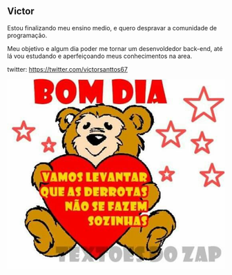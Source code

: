 ## Victor 

Estou finalizando meu ensino medio, e quero despravar a comunidade de programação.


Meu objetivo e algum dia poder me tornar um desenvoldedor back-end, até lá vou estudando e aperfeiçoando meus conhecimentos na area.

twitter: https://twitter.com/victorsanttos67


![name-of-you-image](./uploads/morning/10.jpg)